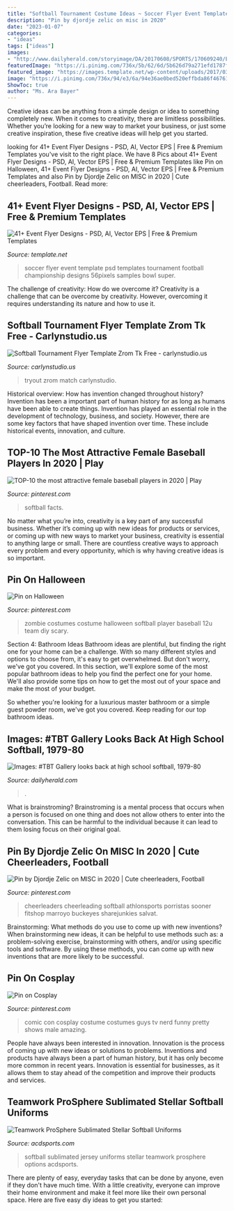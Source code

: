 ```yaml
---
title: "Softball Tournament Costume Ideas ~ Soccer Flyer Event Template Psd Templates Tournament Football Championship Designs 56pixels Samples Bowl Super"
description: "Pin by djordje zelic on misc in 2020"
date: "2023-01-07"
categories:
- "ideas"
tags: ["ideas"]
images:
- "http://www.dailyherald.com/storyimage/DA/20170608/SPORTS/170609240/EP/1/4/EP-170609240.jpg&amp;updated=201706071206&amp;imageversion=Facebook&amp;exactH=630&amp;exactW=1200&amp;exactfit=crop&amp;noborder"
featuredImage: "https://i.pinimg.com/736x/5b/62/6d/5b626d79a271efd1787f0923d26c7692.jpg"
featured_image: "https://images.template.net/wp-content/uploads/2017/03/10125142/Soccer-Event-Flyer-PSD.jpg"
image: "https://i.pinimg.com/736x/94/e3/6a/94e36ae0bed520effbda86f467614f35.jpg"
ShowToc: true
author: "Ms. Ara Bayer"
---
```



Creative ideas can be anything from a simple design or idea to something completely new. When it comes to creativity, there are limitless possibilities. Whether you’re looking for a new way to market your business, or just some creative inspiration, these five creative ideas will help get you started.

	

		
looking for 41+ Event Flyer Designs - PSD, AI, Vector EPS | Free &amp; Premium Templates you've visit to the right place. We have 8 Pics about 41+ Event Flyer Designs - PSD, AI, Vector EPS | Free &amp; Premium Templates like Pin on Halloween, 41+ Event Flyer Designs - PSD, AI, Vector EPS | Free &amp; Premium Templates and also Pin by Djordje Zelic on MISC in 2020 | Cute cheerleaders, Football. Read more:
		
    
## 41+ Event Flyer Designs - PSD, AI, Vector EPS | Free &amp; Premium Templates

<img loading=lazy src="https://images.template.net/wp-content/uploads/2017/03/10125142/Soccer-Event-Flyer-PSD.jpg" onerror="this.onerror=null;this.src='https://tse2.mm.bing.net/th?id=OIP.gQcgIZ0oI4arIU21VCGRXAHaHW&amp;pid=15.1';" alt="41+ Event Flyer Designs - PSD, AI, Vector EPS | Free &amp; Premium Templates">

_Source: template.net_

>soccer flyer event template psd templates tournament football championship designs 56pixels samples bowl super. 

	

The challenge of creativity: How do we overcome it?
Creativity is a challenge that can be overcome by creativity. However, overcoming it requires understanding its nature and how to use it.

    
## Softball Tournament Flyer Template Zrom Tk Free - Carlynstudio.us

<img loading=lazy src="https://carlynstudio.us/wp-content/uploads/2018/11/softball-tournament-flyer-template-baseball-game-match-free.jpg" onerror="this.onerror=null;this.src='https://tse2.mm.bing.net/th?id=OIP.lFwSB_WarOpyNZ5JtyQ81QHaLH&amp;pid=15.1';" alt="Softball Tournament Flyer Template Zrom Tk Free - carlynstudio.us">

_Source: carlynstudio.us_

>tryout zrom match carlynstudio. 

	

Historical overview: How has invention changed throughout history?
Invention has been a important part of human history for as long as humans have been able to create things. Invention has played an essential role in the development of technology, business, and society. However, there are some key factors that have shaped invention over time. These include historical events, innovation, and culture.

    
## TOP-10 The Most Attractive Female Baseball Players In 2020 | Play

<img loading=lazy src="https://i.pinimg.com/736x/ea/90/0f/ea900ff669b5867ea6b881d8300af260.jpg" onerror="this.onerror=null;this.src='https://tse3.mm.bing.net/th?id=OIP.ADpm5zxfjv3vNjUNTLsJdAHaE8&amp;pid=15.1';" alt="TOP-10 the most attractive female baseball players in 2020 | Play">

_Source: pinterest.com_

>softball facts. 

	

No matter what you’re into, creativity is a key part of any successful business. Whether it’s coming up with new ideas for products or services, or coming up with new ways to market your business, creativity is essential to anything large or small. There are countless creative ways to approach every problem and every opportunity, which is why having creative ideas is so important.

    
## Pin On Halloween

<img loading=lazy src="https://i.pinimg.com/736x/5b/62/6d/5b626d79a271efd1787f0923d26c7692.jpg" onerror="this.onerror=null;this.src='https://tse1.mm.bing.net/th?id=OIP.-fWZMx4JR2CkOgKddO_9VwHaKu&amp;pid=15.1';" alt="Pin on Halloween">

_Source: pinterest.com_

>zombie costumes costume halloween softball player baseball 12u team diy scary. 

	

Section 4: Bathroom Ideas
Bathroom ideas are plentiful, but finding the right one for your home can be a challenge. With so many different styles and options to choose from, it's easy to get overwhelmed. But don't worry, we've got you covered.
In this section, we'll explore some of the most popular bathroom ideas to help you find the perfect one for your home. We'll also provide some tips on how to get the most out of your space and make the most of your budget.

So whether you're looking for a luxurious master bathroom or a simple guest powder room, we've got you covered. Keep reading for our top bathroom ideas.

    
## Images: #TBT Gallery Looks Back At High School Softball, 1979-80

<img loading=lazy src="http://www.dailyherald.com/storyimage/DA/20170608/SPORTS/170609240/EP/1/4/EP-170609240.jpg&amp;updated=201706071206&amp;imageversion=Facebook&amp;exactH=630&amp;exactW=1200&amp;exactfit=crop&amp;noborder" onerror="this.onerror=null;this.src='https://tse2.mm.bing.net/th?id=OIP.DXNGydhqg1iu1lwIAcsZxQHaD4&amp;pid=15.1';" alt="Images: #TBT Gallery looks back at high school softball, 1979-80">

_Source: dailyherald.com_

>. 

	

What is brainstroming? Brainstroming is a mental process that occurs when a person is focused on one thing and does not allow others to enter into the conversation. This can be harmful to the individual because it can lead to them losing focus on their original goal.

    
## Pin By Djordje Zelic On MISC In 2020 | Cute Cheerleaders, Football

<img loading=lazy src="https://i.pinimg.com/736x/94/e3/6a/94e36ae0bed520effbda86f467614f35.jpg" onerror="this.onerror=null;this.src='https://tse2.mm.bing.net/th?id=OIP.w0gkszvwV0wH0RLuznXDNQAAAA&amp;pid=15.1';" alt="Pin by Djordje Zelic on MISC in 2020 | Cute cheerleaders, Football">

_Source: pinterest.com_

>cheerleaders cheerleading softball athlonsports porristas sooner fitshop marroyo buckeyes sharejunkies salvat. 

	

Brainstorming: What methods do you use to come up with new inventions?
When brainstorming new ideas, it can be helpful to use methods such as: a problem-solving exercise, brainstorming with others, and/or using specific tools and software. By using these methods, you can come up with new inventions that are more likely to be successful.

    
## Pin On Cosplay

<img loading=lazy src="https://i.pinimg.com/originals/d5/a1/fa/d5a1fa1a7133d0f171af527f5e062de3.jpg" onerror="this.onerror=null;this.src='https://tse4.mm.bing.net/th?id=OIP.pRpUpxztVtqd92DfKYLE6gHaLD&amp;pid=15.1';" alt="Pin on Cosplay">

_Source: pinterest.com_

>comic con cosplay costume costumes guys tv nerd funny pretty shows male amazing. 

	

People have always been interested in innovation. Innovation is the process of coming up with new ideas or solutions to problems. Inventions and products have always been a part of human history, but it has only become more common in recent years. Innovation is essential for businesses, as it allows them to stay ahead of the competition and improve their products and services.

    
## Teamwork ProSphere Sublimated Stellar Softball Uniforms

<img loading=lazy src="http://acdsports.com/images/products/detail/Stellar.jpg" onerror="this.onerror=null;this.src='https://tse2.mm.bing.net/th?id=OIP.ciU7PITSxrt0SzR5g25sDwHaRl&amp;pid=15.1';" alt="Teamwork ProSphere Sublimated Stellar Softball Uniforms">

_Source: acdsports.com_

>softball sublimated jersey uniforms stellar teamwork prosphere options acdsports. 

	

There are plenty of easy, everyday tasks that can be done by anyone, even if they don't have much time. With a little creativity, everyone can improve their home environment and make it feel more like their own personal space. Here are five easy diy ideas to get you started: 

